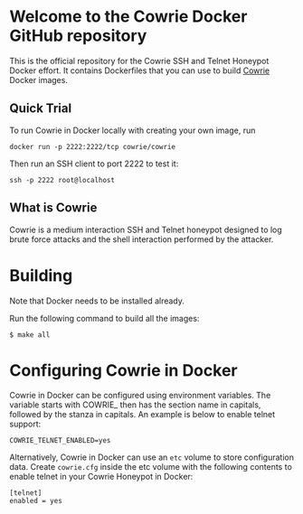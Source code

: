 # Welcome to the Cowrie Docker GitHub repository

This is the official repository for the Cowrie SSH and Telnet
Honeypot Docker effort. It contains Dockerfiles that you can use
to build [Cowrie](https://github.com/micheloosterhof/cowrie) Docker
images.

## Quick Trial

To run Cowrie in Docker locally with creating your own image, run

```
docker run -p 2222:2222/tcp cowrie/cowrie
```

Then run an SSH client to port 2222 to test it:

```
ssh -p 2222 root@localhost
```

## What is Cowrie

Cowrie is a medium interaction SSH and Telnet honeypot designed to
log brute force attacks and the shell interaction performed by the
attacker.

# Building
Note that Docker needs to be installed already.

Run the following command to build all the images:

```
$ make all
```

# Configuring Cowrie in Docker

Cowrie in Docker can be configured using environment variables. The
variable starts with COWRIE_ then has the section name in capitals,
followed by the stanza in capitals. An example is below to enable
telnet support:

```
COWRIE_TELNET_ENABLED=yes
```

Alternatively, Cowrie in Docker can use an `etc` volume to store
configuration data.  Create ```cowrie.cfg``` inside the etc volume
with the following contents to enable telnet in your Cowrie Honeypot
in Docker:

```
[telnet]
enabled = yes
```
